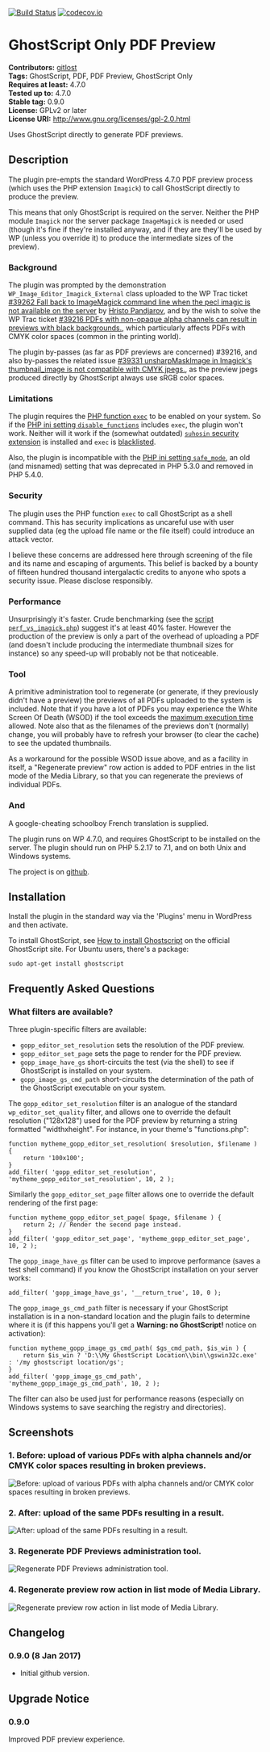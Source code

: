 [![Build Status](https://travis-ci.org/gitlost/ghostscript-only-pdf-preview.png?branch=master)](https://travis-ci.org/gitlost/ghostscript-only-pdf-preview)
[![codecov.io](http://codecov.io/github/gitlost/ghostscript-only-pdf-preview/coverage.svg?branch=master)](http://codecov.io/github/gitlost/ghostscript-only-pdf-preview?branch=master)
# GhostScript Only PDF Preview #
**Contributors:** [gitlost](https://profiles.wordpress.org/gitlost)  
**Tags:** GhostScript, PDF, PDF Preview, GhostScript Only  
**Requires at least:** 4.7.0  
**Tested up to:** 4.7.0  
**Stable tag:** 0.9.0  
**License:** GPLv2 or later  
**License URI:** http://www.gnu.org/licenses/gpl-2.0.html  

Uses GhostScript directly to generate PDF previews.

## Description ##

The plugin pre-empts the standard WordPress 4.7.0 PDF preview process (which uses the PHP extension `Imagick`) to call GhostScript directly to produce the preview.

This means that only GhostScript is required on the server. Neither the PHP module `Imagick` nor the server package `ImageMagick` is needed or used (though it's fine if they're installed anyway, and if they are they'll be used by WP (unless you override it) to produce the intermediate sizes of the preview).

### Background ###

The plugin was prompted by the demonstration `WP_Image_Editor_Imagick_External` class uploaded to the WP Trac ticket [#39262 Fall back to ImageMagick command line when the pecl imagic is not available on the server](https://core.trac.wordpress.org/ticket/39262) by [Hristo Pandjarov](https://profiles.wordpress.org/hristo-sg), and by the wish to solve the WP Trac ticket [#39216 PDFs with non-opaque alpha channels can result in previews with black backgrounds.](https://core.trac.wordpress.org/ticket/39216), which particularly affects PDFs with CMYK color spaces (common in the printing world).

The plugin by-passes (as far as PDF previews are concerned) #39216, and also by-passes the related issue [#39331 unsharpMaskImage in Imagick's thumbnail_image is not compatible with CMYK jpegs.](https://core.trac.wordpress.org/ticket/39331), as the preview jpegs produced directly by GhostScript always use sRGB color spaces.

### Limitations ###

The plugin requires the [PHP function `exec`](http://php.net/manual/en/function.exec.php) to be enabled on your system. So if the [PHP ini setting `disable_functions`](http://php.net/manual/en/ini.core.php#ini.disable-functions) includes `exec`, the plugin won't work. Neither will it work if the (somewhat outdated) [`suhosin` security extension](https://suhosin.org/stories/index.html) is installed and `exec` is [blacklisted](https://suhosin.org/stories/configuration.html#suhosin-executor-func-blacklist).

Also, the plugin is incompatible with the [PHP ini setting `safe_mode`](http://php.net/manual/en/ini.sect.safe-mode.php#ini.safe-mode), an old (and misnamed) setting that was deprecated in PHP 5.3.0 and removed in PHP 5.4.0.

### Security ###

The plugin uses the PHP function `exec` to call GhostScript as a shell command. This has security implications as uncareful use with user supplied data (eg the upload file name or the file itself) could introduce an attack vector.

I believe these concerns are addressed here through screening of the file and its name and escaping of arguments. This belief is backed by a bounty of fifteen hundred thousand intergalactic credits to anyone who spots a security issue. Please disclose responsibly.

### Performance ###

Unsurprisingly it's faster. Crude benchmarking (see the [script `perf_vs_imagick.php`](https://github.com/gitlost/ghostscript-only-pdf-preview/blob/master/perf/perf_vs_imagick.php)) suggest it's at least 40% faster. However the production of the preview is only a part of the overhead of uploading a PDF (and doesn't include producing the intermediate thumbnail sizes for instance) so any speed-up will probably not be that noticeable.

### Tool ###

A primitive administration tool to regenerate (or generate, if they previously didn't have a preview) the previews of all PDFs uploaded to the system is included. Note that if you have a lot of PDFs you may experience the White Screen Of Death (WSOD) if the tool exceeds the [maximum execution time](http://php.net/manual/en/info.configuration.php#ini.max-execution-time) allowed. Note also that as the filenames of the previews don't (normally) change, you will probably have to refresh your browser (to clear the cache) to see the updated thumbnails.

As a workaround for the possible WSOD issue above, and as a facility in itself, a "Regenerate preview" row action is added to PDF entries in the list mode of the Media Library, so that you can regenerate the previews of individual PDFs.

### And ###

A google-cheating schoolboy French translation is supplied.

The plugin runs on WP 4.7.0, and requires GhostScript to be installed on the server. The plugin should run on PHP 5.2.17 to 7.1, and on both Unix and Windows systems.

The project is on [github](https://github.com/gitlost/ghostscript-only-pdf-preview).

## Installation ##

Install the plugin in the standard way via the 'Plugins' menu in WordPress and then activate.

To install GhostScript, see [How to install Ghostscript](https://ghostscript.com/doc/9.20/Install.htm) on the official GhostScript site. For Ubuntu users, there's a package:

	sudo apt-get install ghostscript

## Frequently Asked Questions ##

### What filters are available? ###

Three plugin-specific filters are available:

* `gopp_editor_set_resolution` sets the resolution of the PDF preview.
* `gopp_editor_set_page` sets the page to render for the PDF preview.
* `gopp_image_have_gs` short-circuits the test (via the shell) to see if GhostScript is installed on your system.
* `gopp_image_gs_cmd_path` short-circuits the determination of the path of the GhostScript executable on your system.

The `gopp_editor_set_resolution` filter is an analogue of the standard `wp_editor_set_quality` filter, and allows one to override the default resolution ("128x128") used for the PDF preview by returning a string formatted "widthxheight". For instance, in your theme's "functions.php":

	function mytheme_gopp_editor_set_resolution( $resolution, $filename ) {
		return '100x100';
	}
	add_filter( 'gopp_editor_set_resolution', 'mytheme_gopp_editor_set_resolution', 10, 2 );

Similarly the `gopp_editor_set_page` filter allows one to override the default rendering of the first page:

	function mytheme_gopp_editor_set_page( $page, $filename ) {
		return 2; // Render the second page instead.
	}
	add_filter( 'gopp_editor_set_page', 'mytheme_gopp_editor_set_page', 10, 2 );

The `gopp_image_have_gs` filter can be used to improve performance (saves a test shell command) if you know the GhostScript installation on your server works:

	add_filter( 'gopp_image_have_gs', '__return_true', 10, 0 );

The `gopp_image_gs_cmd_path` filter is necessary if your GhostScript installation is in a non-standard location and the plugin fails to determine where it is (if this happens you'll get a **Warning: no GhostScript!** notice on activation):

	function mytheme_gopp_image_gs_cmd_path( $gs_cmd_path, $is_win ) {
		return $is_win ? 'D:\\My GhostScript Location\\bin\\gswin32c.exe' : '/my ghostscript location/gs';
	}
	add_filter( 'gopp_image_gs_cmd_path', 'mytheme_gopp_image_gs_cmd_path', 10, 2 );

The filter can also be used just for performance reasons (especially on Windows systems to save searching the registry and directories).

## Screenshots ##

### 1. Before: upload of various PDFs with alpha channels and/or CMYK color spaces resulting in broken previews. ###
![Before: upload of various PDFs with alpha channels and/or CMYK color spaces resulting in broken previews.](https://github.com/gitlost/ghostscript-only-pdf-preview/raw/master/assets/screenshot-1.png)

### 2. After: upload of the same PDFs resulting in a result. ###
![After: upload of the same PDFs resulting in a result.](https://github.com/gitlost/ghostscript-only-pdf-preview/raw/master/assets/screenshot-2.png)

### 3. Regenerate PDF Previews administration tool. ###
![Regenerate PDF Previews administration tool.](https://github.com/gitlost/ghostscript-only-pdf-preview/raw/master/assets/screenshot-3.png)

### 4. Regenerate preview row action in list mode of Media Library. ###
![Regenerate preview row action in list mode of Media Library.](https://github.com/gitlost/ghostscript-only-pdf-preview/raw/master/assets/screenshot-4.png)


## Changelog ##

### 0.9.0 (8 Jan 2017) ###
* Initial github version.

## Upgrade Notice ##

### 0.9.0 ###
Improved PDF preview experience.
